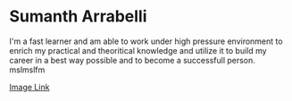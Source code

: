 # Sumanth Arrabelli 
I'm a fast learner and am able to work under high pressure environment to enrich my practical and theoritical knowledge and utilize it to build my career in a best way possible and to become a successfull person.
mslmslfm

[Image Link](Cat.jpg)  